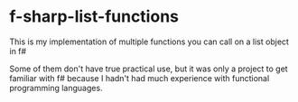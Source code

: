 # f-sharp-list-functions
This is my implementation of multiple functions you can call on a list object in f#

Some of them don't have true practical use, but it was only a project to get familiar with f# because I hadn't had much experience with functional programming languages.
